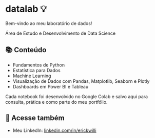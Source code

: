 # datalab 💡

Bem-vindo ao meu laboratório de dados!

Área de Estudo e Desenvolvimento de Data Science

## 📚 Conteúdo

- Fundamentos de Python
- Estatística para Dados
- Machine Learning
- Visualização de Dados com Pandas, Matplotlib, Seaborn e Plotly
- Dashboards em Power BI e Tableau

Cada notebook foi desenvolvido no Google Colab e salvo aqui para consulta, prática e como parte do meu portfólio.

## 🔗 Acesse também

- Meu LinkedIn: [linkedin.com/in/erickwilli](https://linkedin.com/in/erickwso)
